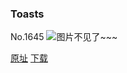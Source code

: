 ### Toasts
No.1645
![图片不见了~~~](https://imgs.xkcd.com/comics/toasts.png)

[原址](https://xkcd.com//1645) [下载](https://imgs.xkcd.com/comics/toasts.png)

